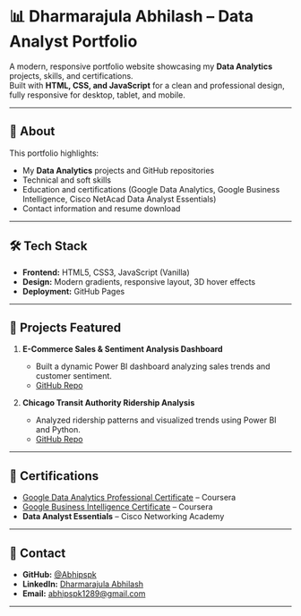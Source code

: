 # 📊 Dharmarajula Abhilash – Data Analyst Portfolio

A modern, responsive portfolio website showcasing my **Data Analytics** projects, skills, and certifications.  
Built with **HTML, CSS, and JavaScript** for a clean and professional design, fully responsive for desktop, tablet, and mobile.

---


## 📌 About
This portfolio highlights:
- My **Data Analytics** projects and GitHub repositories
- Technical and soft skills
- Education and certifications (Google Data Analytics, Google Business Intelligence, Cisco NetAcad Data Analyst Essentials)
- Contact information and resume download

---

## 🛠️ Tech Stack
- **Frontend:** HTML5, CSS3, JavaScript (Vanilla)
- **Design:** Modern gradients, responsive layout, 3D hover effects
- **Deployment:** GitHub Pages

---

## 📂 Projects Featured
1. **E-Commerce Sales & Sentiment Analysis Dashboard**  
   - Built a dynamic Power BI dashboard analyzing sales trends and customer sentiment.
   - [GitHub Repo](https://github.com/Abhipspk/ecommerce-powerbi-dashboard)

2. **Chicago Transit Authority Ridership Analysis**  
   - Analyzed ridership patterns and visualized trends using Power BI and Python.
   - [GitHub Repo](https://github.com/Abhipspk/cta-ridership-analysis-powerbi)

---

## 📜 Certifications
- [Google Data Analytics Professional Certificate](https://coursera.org/share/3562f7d60dee049d37859aedf41af930) – Coursera  
- [Google Business Intelligence Certificate](https://coursera.org/share/bd7be921074676f43cd1fa23c4ed3143) – Coursera  
- **Data Analyst Essentials** – Cisco Networking Academy

---

## 📧 Contact
- **GitHub:** [@Abhipspk](https://github.com/Abhipspk)
- **LinkedIn:** [Dharmarajula Abhilash](https://www.linkedin.com/in/dharmarajula-abhilash)
- **Email:** abhipspk1289@gmail.com

---

